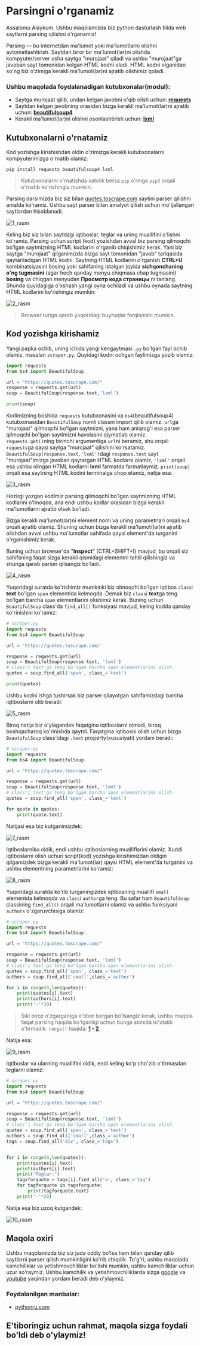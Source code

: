 # **Parsingni o'rganamiz**

Assalomu Alaykum. Ushbu maqolamizda biz python dasturlash tilida web saytlarni parsing qilishni o'rganamiz!

Parsing — bu internetdan ma'lumot yoki ma'lumotlarni olishni avtomatlashtirish. Saytdan biror bir ma'lumot(lar)ni olishda kompyuter/server usha saytga "murojaat" qiladi va ushbu "murojaat"ga javoban sayt tomonidan kelgan HTML kodni oladi. HTML kodni olganidan so'ng biz o'zimiga kerakli ma'lumot(lar)ni ajratib olishimiz qoladi. 

### Ushbu maqolada foydalanadigan kutubxonalar(modul):
- Saytga murojaat qilib, undan kelgan javobni o'qib olish uchun: [**requests**](https://pypi.org/project/requests/)
- Saytdan kelgan javobning orasidan bizga kerakli ma'lumot(lar)ni ajratib uchun: [**beautifulsoup4**](https://pypi.org/project/beautifulsoup4/)
- Kerakli ma'lumot(lar)ni olishni osonlashtirish uchun: [**lxml**](https://pypi.org/project/lxml/)

## **Kutubxonalarni o'rnatamiz**
Kod yozishga kirishishdan oldin o'zimizga kerakli kutubxonalarni kompyuterimizga o'rnatib olamiz:
```console
pip install requests beautifulsoup4 lxml
```

> Kutubxonalarni o'rnatishda xatolik bersa `pip` o'rniga `pip3` orqali o'rnatib ko'rishingiz mumkin.

Parsing darsimizda biz siz bilan [quotes.toscrape.com](https://quotes.toscrape.com/) saytini parser qilishni amalda ko'ramiz. Ushbu sayt parser bilan amalyot qilish uchun mo'ljallangan saytlardan hisoblanadi.

![1_rasm](images/1_rasm.png)

Keling biz siz bilan saytdagi iqtiboslar, teglar va uning muallifini o'lishni ko'ramiz. Parsing uchun script (kod) yozishdan avval biz parsing qilmoqchi bo'lgan saytmizning HTML kodlarini o'rganib chiqishimiz kerak. Yani biz saytga "murojaat" qilganimizda bizga sayt tomonidan "javob" tariqasida qaytariladigan HTML kodni. Saytning HTML kodlarini o'rganish **CTRL+U** kombinatsiyasini bosing yoki sahifaning istalgan joyida **sichqonchaning o'ng tugmasini** (agar hech qanday menyu chiqmasa chap tugmasini) **bosing** va chiqgan menyudan **Просмотр кода страницы** ni tanlang. Shunda quyidagiga o'xshash yangi oyna ochiladi va ushbu oynada saytning HTML kodlarini ko'rishingiz mumkin:

![2_rasm](images/2_rasm.png)

> Browser turiga qarab yuqoridagi buyruqlar farqlanishi mumkin.

## **Kod yozishga kirishamiz**

Yangi papka ochib, uning ichida yangi kengaytmasi `.py` bo'lgan fayl ochib olamiz, masalan `scraper.py`. Quyidagi kodni ochgan faylimizga yozib olamiz:
```python
import requests
from bs4 import BeautifulSoup

url = "https://quotes.toscrape.com/"
response = requests.get(url)
soup = BeautifulSoup(response.text,'lxml')

print(soup)
```

Kodimizning boshida `requests` kutubxonasini va `bs4`(beautifulsoup4) kutubxonasidan `BeautifulSoup` nomli classni import qilib olamiz. `url`ga "murojaat" qilmoqchi bo'lgan saytmizni, yana ham aniqrog'i esa parser qilmoqchi bo'lgan saytimizni havolasini qiymatlab olamiz. `requests.get()`ning birinchi argumentiga `url`ni beramiz, shu orqali `requests`ga qaysi saytga "murojaat" qilishini ko'rsatamiz. `BeautifulSoup(response.text,'lxml')`dagi `response.text` sayt "murojaat"imizga javoban qaytargan HTML kodlarni olamiz, `'lxml'` orqali esa ushbu olingan HTML kodlarni **lxml** farmatda farmatlaymiz. `print(soup)` orqali esa saytning HTML kodini terminalga chop etamiz, natija esa:

![3_rasm](images/3_rasm.png)

Hozirgi yozgan kodimiz parsing qilmoqchi bo'lgan saytmizning HTML kodlarini o'lmoqda, ana endi ushbu kodlar orasidan bizga kerakli ma'lumotlarni ajratib olsak bo'ladi.

Bizga kerakli ma'lumot(lar)ni element nomi va uning parametrlari orqali `bs4` orqali ajratib olamiz. Shuning uchun bizga kerakli ma'lumot(lar)ni ajratib olishdan avval ushbu ma'lumotlar sahifada qaysi element'da turganini o'rganishimiz kerak.

Buning uchun browser'da "**Inspect**" (CTRL+SHIFT+I) mavjud, bu orqali siz sahifaning faqat sizga kerakli qismidagi elementni tahlil qilishingiz va shunga qarab parser qilsangiz bo'ladi.

![4_rasm](images/4_rasm.png)

Yuqoridagi suratda ko'rishimiz mumkinki biz olmoqchi bo'lgan iqtibos `class`i **text** bo'lgan `span` elementida kelmoqda. Demak biz `class`i **text**ga teng bo'lgan barcha `span` elementlarini olishimiz kerak. Buning uchun `BeautifulSoup` class'da `find_all()` funksiyasi mavjud, keling kodda qanday ko'rinishini ko'ramiz:

```python
# scraper.py
import requests
from bs4 import BeautifulSoup

url = 'https://quotes.toscrape.com/'

response = requests.get(url)
soup = BeautifulSoup(response.text, 'lxml')
# class'i text'ga teng bo'lgan barcha span elementlarini olish
quotes = soup.find_all('span', class_='text')

print(quotes)
```

Ushbu kodni ishga tushirsak biz parser qilayotgan sahifamizdagi barcha iqtiboslarni olib beradi:

![5_rasm](images/5_rasm.png)

Biroq natija biz o'ylagandek faqatgina iqtiboslarni olmadi, biroq boshqacharoq ko'rinishda qaytdi. Faqatgina iqtibosni olish uchun bizga `BeautifulSoup` class'idagi `.text` property(xususiyati) yordam beradi:

```python
# scraper.py
import requests
from bs4 import BeautifulSoup

url = "https://quotes.toscrape.com/"

response = requests.get(url)
soup = BeautifulSoup(response.text, 'lxml')
# class'i text'ga teng bo'lgan barcha span elementlarini olish
quotes = soup.find_all('span', class_='text')

for quote in quotes:
    print(quote.text)
```

Natijasi esa biz kutganimizdek:

![7_rasm](images/7_rasm.png)

Iqtiboslarniku oldik, endi ushbu iqtiboslarning mualliflarini olamiz. Xuddi iqtiboslarni olish uchun script(kod) yozishga kirishimizdan oldigin qilgamizdek bizga kerakli ma'lumot(lar) qaysi HTML element'da turganini va ushbu elementning parametrlarini ko'ramiz:

![8_rasm](images/8_rasm.png)

Yuqoridagi suratda ko'rib turganingizdek iqtibosning muallifi `small` elementda kelmoqda va `class`i `author`ga teng. Bu safar ham `BeautifulSoup` classining `find_all()` orqali ma'lumotlarni olamiz va ushbu funksiyani `authors` o'zgaruvchisiga olamiz:
```python
# scraper.py
import requests
from bs4 import BeautifulSoup

url = "https://quotes.toscrape.com/"

response = requests.get(url)
soup = BeautifulSoup(response.text, 'lxml')
# class'i text'ga teng bo'lgan barcha span elementlarini olish
quotes = soup.find_all('span', class_='text')
authors = soup.find_all('small',class_='author')

for i in range(0,len(quotes)):
    print(quotes[i].text)
    print(authors[i].text)
    print('-'*20)
```

> Sikl biroz o'zgarganiga e'tibor bergan bo'lsangiz kerak, ushbu maqola faqat parsing haqida bo'lganligi uchun bunga alohida to'xtalib o'tirmadik. `range()` haqida: **[1](https://www.w3schools.com/python/ref_func_range.asp) • [2](https://www.geeksforgeeks.org/python-range-function/)**.

Natija esa:

![9_rasm](images/9_rasm.png)

Iqtiboslar va ularning muallifini oldik, endi keling ko'p cho'zib o'tirmasdan teglarni olamiz:

```python
# scraper.py
import requests
from bs4 import BeautifulSoup

url = "https://quotes.toscrape.com/"

response = requests.get(url)
soup = BeautifulSoup(response.text, 'lxml')
# class'i text'ga teng bo'lgan barcha span elementlarini olish
quotes = soup.find_all('span', class_='text')
authors = soup.find_all('small',class_='author')
tags = soup.find_all('div', class_='tags')


for i in range(0,len(quotes)):
    print(quotes[i].text)
    print(authors[i].text)
    print("Teglar:")
    tagsforquote = tags[i].find_all('a', class_='tag')
    for tagforquote in tagsforquote:
        print(tagforquote.text)
    print('-'*20)
```
Natija esa biz uzoq kutgandek:

![10_rasm](images/10_rasm.png)

## **Maqola oxiri**

Ushbu maqolamizda biz siz juda oddiy bo'lsa ham bilan qanday qilib saytlarni parser qilish mumkinligini ko'rib chiqdik. To'g'ri, ushbu maqolada kamchiliklar va yetishmovchiliklar bo'lishi mumkin, ushbu kamchiliklar uchun uzur so'raymiz. Ushbu kamchilik va yetishmovchiliklarda sizga [google](https://google.com) va [youtube](https://youtube.com) yaqindan yordam beradi deb o'ylaymiz.

### Foydalanilgan manbalar:

- [pythonru.com](https://pythonru.com/biblioteki/parsing-na-python-s-beautiful-soup)

## E'tiboringiz uchun rahmat, maqola sizga foydali bo'ldi deb o'ylaymiz!
